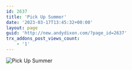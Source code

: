 ```yaml
---
id: 2637
title: 'Pick Up Summer'
date: '2023-03-17T13:45:32+00:00'
layout: page
guid: 'http://new.andydixon.com/?page_id=2637'
trx_addons_post_views_count:
    - '1'
---
```


![Pick Up Summer](https://i0.wp.com/assets.g8x2.ldn.idrivee2-23.com/posters/Pick%20Up%20Summer%2001.jpg?w=1200&ssl=1 "Pick Up Summer")